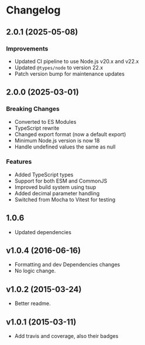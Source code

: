 # Changelog

## 2.0.1 (2025-05-08)

### Improvements

- Updated CI pipeline to use Node.js v20.x and v22.x
- Updated `@types/node` to version 22.x
- Patch version bump for maintenance updates

## 2.0.0 (2025-03-01)

### Breaking Changes

- Converted to ES Modules
- TypeScript rewrite
- Changed export format (now a default export)
- Minimum Node.js version is now 18
- Handle undefined values the same as null

### Features

- Added TypeScript types
- Support for both ESM and CommonJS
- Improved build system using tsup
- Added decimal parameter handling
- Switched from Mocha to Vitest for testing

## 1.0.6

- Updated dependencies

## v1.0.4 (2016-06-16)

- Formatting and dev Dependencies changes
- No logic change.

## v1.0.2 (2015-03-24)

- Better readme.

## v1.0.1 (2015-03-11)

- Add travis and coverage, also their badges
